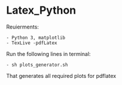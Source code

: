 # Latex_Python
 
Reuierments:

    - Python 3, matplotlib
    - TexLive -pdfLatex

Run the following lines in terminal:

    - sh plots_generator.sh
    
That generates all required plots for pdflatex
     